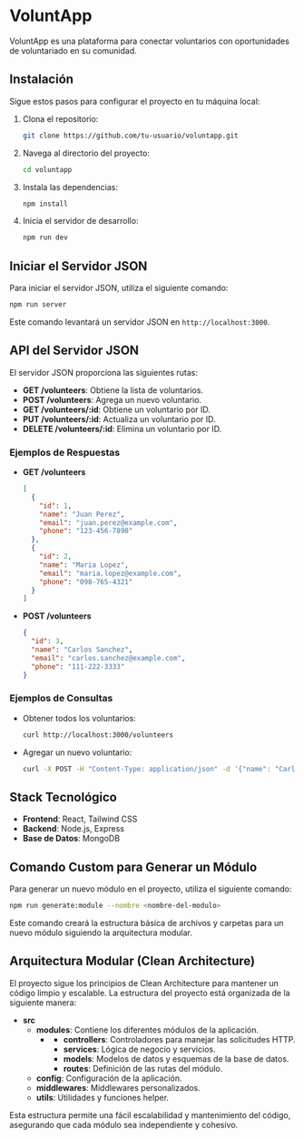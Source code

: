 # VoluntApp

VoluntApp es una plataforma para conectar voluntarios con oportunidades de voluntariado en su comunidad.

## Instalación

Sigue estos pasos para configurar el proyecto en tu máquina local:

1. Clona el repositorio:
    ```bash
    git clone https://github.com/tu-usuario/voluntapp.git
    ```
2. Navega al directorio del proyecto:
    ```bash
    cd voluntapp
    ```
3. Instala las dependencias:
    ```bash
    npm install
    ```
4. Inicia el servidor de desarrollo:
    ```bash
    npm run dev
    ```

## Iniciar el Servidor JSON

Para iniciar el servidor JSON, utiliza el siguiente comando:

```bash
npm run server
```

Este comando levantará un servidor JSON en `http://localhost:3000`.

## API del Servidor JSON

El servidor JSON proporciona las siguientes rutas:

- **GET /volunteers**: Obtiene la lista de voluntarios.
- **POST /volunteers**: Agrega un nuevo voluntario.
- **GET /volunteers/:id**: Obtiene un voluntario por ID.
- **PUT /volunteers/:id**: Actualiza un voluntario por ID.
- **DELETE /volunteers/:id**: Elimina un voluntario por ID.

### Ejemplos de Respuestas

- **GET /volunteers**
    ```json
    [
      {
        "id": 1,
        "name": "Juan Perez",
        "email": "juan.perez@example.com",
        "phone": "123-456-7890"
      },
      {
        "id": 2,
        "name": "Maria Lopez",
        "email": "maria.lopez@example.com",
        "phone": "098-765-4321"
      }
    ]
    ```

- **POST /volunteers**
    ```json
    {
      "id": 3,
      "name": "Carlos Sanchez",
      "email": "carlos.sanchez@example.com",
      "phone": "111-222-3333"
    }
    ```

### Ejemplos de Consultas

- Obtener todos los voluntarios:
    ```bash
    curl http://localhost:3000/volunteers
    ```

- Agregar un nuevo voluntario:
    ```bash
    curl -X POST -H "Content-Type: application/json" -d '{"name": "Carlos Sanchez", "email": "carlos.sanchez@example.com", "phone": "111-222-3333"}' http://localhost:3000/volunteers
    ```

## Stack Tecnológico

- **Frontend**: React, Tailwind CSS
- **Backend**: Node.js, Express
- **Base de Datos**: MongoDB

## Comando Custom para Generar un Módulo

Para generar un nuevo módulo en el proyecto, utiliza el siguiente comando:

```bash
npm run generate:module --nombre <nombre-del-modulo>
```

Este comando creará la estructura básica de archivos y carpetas para un nuevo módulo siguiendo la arquitectura modular.

## Arquitectura Modular (Clean Architecture)

El proyecto sigue los principios de Clean Architecture para mantener un código limpio y escalable. La estructura del proyecto está organizada de la siguiente manera:

- **src**
  - **modules**: Contiene los diferentes módulos de la aplicación.
    - **<modulo>**
      - **controllers**: Controladores para manejar las solicitudes HTTP.
      - **services**: Lógica de negocio y servicios.
      - **models**: Modelos de datos y esquemas de la base de datos.
      - **routes**: Definición de las rutas del módulo.
  - **config**: Configuración de la aplicación.
  - **middlewares**: Middlewares personalizados.
  - **utils**: Utilidades y funciones helper.

Esta estructura permite una fácil escalabilidad y mantenimiento del código, asegurando que cada módulo sea independiente y cohesivo.
